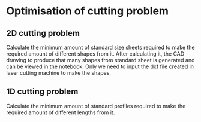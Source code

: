 # Optimisation of cutting problem

## 2D cutting problem
Calculate the minimum amount of standard size sheets required to make the required amount of different shapes from it.
After calculating it, the CAD drawing to produce that many shapes from standard sheet is generated and can be viewed in the notebook. Only we need to input the dxf file created in laser cutting machine to make the shapes.

## 1D cutting problem
Calculate the minimum amount of standard profiles required to make the required amount of different lengths from it.

